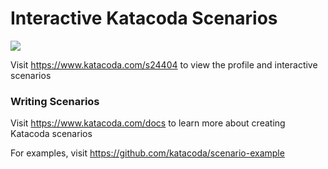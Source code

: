 # Interactive Katacoda Scenarios

[![](http://shields.katacoda.com/katacoda/s24404/count.svg)](https://www.katacoda.com/s24404 "Get your profile on Katacoda.com")

Visit https://www.katacoda.com/s24404 to view the profile and interactive scenarios

### Writing Scenarios
Visit https://www.katacoda.com/docs to learn more about creating Katacoda scenarios

For examples, visit https://github.com/katacoda/scenario-example

